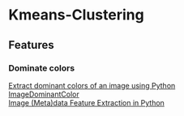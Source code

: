 # Kmeans-Clustering

## Features
### Dominate colors
[Extract dominant colors of an image using Python](https://www.geeksforgeeks.org/extract-dominant-colors-of-an-image-using-python/)   
[ImageDominantColor](https://pypi.org/project/imagedominantcolor/)   
[Image (Meta)data Feature Extraction in Python](https://towardsdatascience.com/finding-most-common-colors-in-python-47ea0767a06a)
